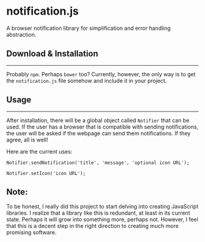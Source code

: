 # notification.js
A browser notification library for simplification and error handling abstraction.

## Download & Installation
---
Probably `npm`. Perhaps `bower` too? Currently, however, the only way is to get the 
`notification.js` file somehow and include it in your project.

## Usage
---
After installation, there will be a global object called `Notifier` that can be used. If the user
has a browser that is compatible with sending notifications, the user will be asked if the webpage
can send them notifications. If they agree, all is well!

Here are the current uses:
```
Notifier.sendNotification('title', 'message', 'optional icon URL');

Notifier.setIcon('icon URL');
```

## Note:
To be honest, I really did this project to start delving into creating JavaScript libraries.
I realize that a library like this is redundant, at least in its current state. Perhaps it will
grow into something more, perhaps not. However, I feel that this is a decent step in the right
direction to creating much more promising software.